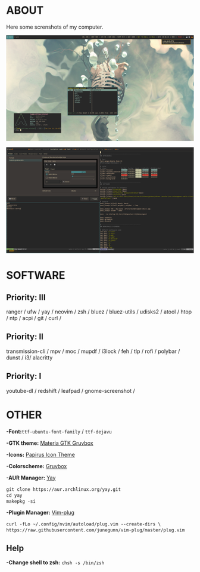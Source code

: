 # ABOUT
Here some screnshots of my computer.

![Screenshot-1](/Screenshot/screenshot-1.png)

![Screenshot-2](/Screenshot/screenshot-2.png)

# SOFTWARE
## Priority: III
ranger / ufw / yay / neovim / zsh / bluez / bluez-utils / udisks2 / atool / htop / ntp / acpi / git / curl /

## Priority: II
transmission-cli / mpv / moc / mupdf / i3lock / feh / tlp / rofi / polybar / dunst / i3/ alacritty

## Priority: I
youtube-dl / redshift / leafpad / gnome-screenshot /

# OTHER
**-Font:**`ttf-ubuntu-font-family` / `ttf-dejavu`

**-GTK theme:** [Materia GTK Gruvbox](https://github.com/Kani-dev/Materia-gtk-gruvbox)

**-Icons:** [Papirus Icon Theme](https://github.com/PapirusDevelopmentTeam/papirus-icon-theme/) 

**-Colorscheme:** [Gruvbox](https://github.com/morhetz/gruvbox-contrib)

**-AUR Manager:** [Yay](https://github.com/Jguer/yay)
```
git clone https://aur.archlinux.org/yay.git
cd yay
makepkg -si
```

**-Plugin Manager:** [Vim-plug](https://github.com/junegunn/vim-plug)
```
curl -fLo ~/.config/nvim/autoload/plug.vim --create-dirs \
https://raw.githubusercontent.com/junegunn/vim-plug/master/plug.vim
```

## Help
**-Change shell to zsh:** `chsh -s /bin/zsh`
